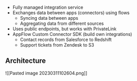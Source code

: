 
- Fully managed integration service
- Exchanges data between apps (connectors) using flows
	- Syncing data between apps
	- Aggregating data from different sources
- Uses public endpoints, but works with PrivateLink
- AppFlow Custom Connector SDK (build own integrations)
	- Contact records from Salesforce to Redshift
	- Support tickets from Zendesk to S3

## Architecture

![[Pasted image 20230311102604.png]]
